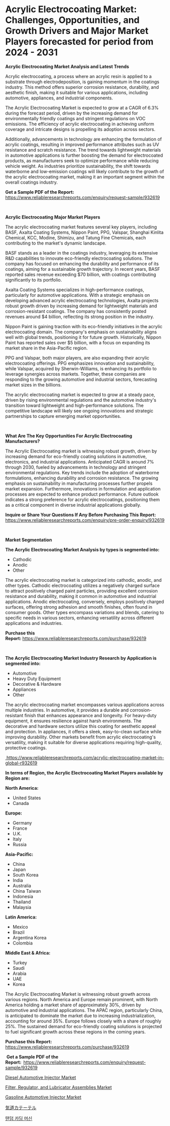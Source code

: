 <p><h1>Acrylic Electrocoating Market: Challenges, Opportunities, and Growth Drivers and Major Market Players forecasted for period from 2024 - 2031</h1></p><p><strong>Acrylic Electrocoating Market Analysis and Latest Trends</strong></p>
<p><p>Acrylic electrocoating, a process where an acrylic resin is applied to a substrate through electrodeposition, is gaining momentum in the coatings industry. This method offers superior corrosion resistance, durability, and aesthetic finish, making it suitable for various applications, including automotive, appliances, and industrial components. </p><p>The Acrylic Electrocoating Market is expected to grow at a CAGR of 6.3% during the forecast period, driven by the increasing demand for environmentally friendly coatings and stringent regulations on VOC emissions. The efficiency of acrylic electrocoating in achieving uniform coverage and intricate designs is propelling its adoption across sectors. </p><p>Additionally, advancements in technology are enhancing the formulation of acrylic coatings, resulting in improved performance attributes such as UV resistance and scratch resistance. The trend towards lightweight materials in automotive applications is further boosting the demand for electrocoated products, as manufacturers seek to optimize performance while reducing vehicle weight. As industries prioritize sustainability, the shift towards waterborne and low-emission coatings will likely contribute to the growth of the acrylic electrocoating market, making it an important segment within the overall coatings industry.</p></p>
<p><strong>Get a Sample PDF of the Report:&nbsp;</strong> <a href="https://www.reliableresearchreports.com/enquiry/request-sample/932619">https://www.reliableresearchreports.com/enquiry/request-sample/932619</a></p>
<p>&nbsp;</p>
<p><strong>Acrylic Electrocoating Major Market Players</strong></p>
<p><p>The acrylic electrocoating market features several key players, including BASF, Axalta Coating Systems, Nippon Paint, PPG, Valspar, Shanghai Kinlita Chemical, KCC, Modine, Shimizu, and Tatung Fine Chemicals, each contributing to the market's dynamic landscape.</p><p>BASF stands as a leader in the coatings industry, leveraging its extensive R&D capabilities to innovate eco-friendly electrocoating solutions. The company has focused on enhancing the durability and performance of its coatings, aiming for a sustainable growth trajectory. In recent years, BASF reported sales revenue exceeding $70 billion, with coatings contributing significantly to its portfolio.</p><p>Axalta Coating Systems specializes in high-performance coatings, particularly for automotive applications. With a strategic emphasis on developing advanced acrylic electrocoating technologies, Axalta projects robust growth driven by increasing demand for lightweight materials and corrosion-resistant coatings. The company has consistently posted revenues around $4 billion, reflecting its strong position in the industry.</p><p>Nippon Paint is gaining traction with its eco-friendly initiatives in the acrylic electrocoating domain. The company's emphasis on sustainability aligns well with global trends, positioning it for future growth. Historically, Nippon Paint has reported sales over $5 billion, with a focus on expanding its market share in the Asia-Pacific region.</p><p>PPG and Valspar, both major players, are also expanding their acrylic electrocoating offerings. PPG emphasizes innovation and sustainability, while Valspar, acquired by Sherwin-Williams, is enhancing its portfolio to leverage synergies across markets. Together, these companies are responding to the growing automotive and industrial sectors, forecasting market sizes in the billions.</p><p>The acrylic electrocoating market is expected to grow at a steady pace, driven by rising environmental regulations and the automotive industry's transition toward lightweight and high-performance solutions. The competitive landscape will likely see ongoing innovations and strategic partnerships to capture emerging market opportunities.</p></p>
<p>&nbsp;</p>
<p><strong>What Are The Key Opportunities For Acrylic Electrocoating Manufacturers?</strong></p>
<p><p>The Acrylic Electrocoating market is witnessing robust growth, driven by increasing demand for eco-friendly coating solutions in automotive, electronics, and industrial applications. Anticipated CAGR is around 7% through 2030, fueled by advancements in technology and stringent environmental regulations. Key trends include the adoption of waterborne formulations, enhancing durability and corrosion resistance. The growing emphasis on sustainability in manufacturing processes further propels market expansion. Furthermore, innovations in formulation and application processes are expected to enhance product performance. Future outlook indicates a strong preference for acrylic electrocoatings, positioning them as a critical component in diverse industrial applications globally.</p></p>
<p><strong>Inquire or Share Your Questions If Any Before Purchasing This Report:</strong> <a href="https://www.reliableresearchreports.com/enquiry/pre-order-enquiry/932619">https://www.reliableresearchreports.com/enquiry/pre-order-enquiry/932619</a></p>
<p>&nbsp;</p>
<p><strong>Market Segmentation</strong></p>
<p><strong>The Acrylic Electrocoating Market Analysis by types is segmented into:</strong></p>
<p><ul><li>Cathodic</li><li>Anodic</li><li>Other</li></ul></p>
<p><p>The acrylic electrocoating market is categorized into cathodic, anodic, and other types. Cathodic electrocoating utilizes a negatively charged surface to attract positively charged paint particles, providing excellent corrosion resistance and durability, making it common in automotive and industrial applications. Anodic electrocoating, conversely, employs positively charged surfaces, offering strong adhesion and smooth finishes, often found in consumer goods. Other types encompass variations and blends, catering to specific needs in various sectors, enhancing versatility across different applications and industries.</p></p>
<p><strong>Purchase this Report:&nbsp;</strong><a href="https://www.reliableresearchreports.com/purchase/932619">https://www.reliableresearchreports.com/purchase/932619</a></p>
<p>&nbsp;</p>
<p><strong>The Acrylic Electrocoating Market Industry Research by Application is segmented into:</strong></p>
<p><ul><li>Automotive</li><li>Heavy Duty Equipment</li><li>Decorative & Hardware</li><li>Appliances</li><li>Other</li></ul></p>
<p><p>The acrylic electrocoating market encompasses various applications across multiple industries. In automotive, it provides a durable and corrosion-resistant finish that enhances appearance and longevity. For heavy-duty equipment, it ensures resilience against harsh environments. The decorative and hardware sectors utilize this coating for aesthetic appeal and protection. In appliances, it offers a sleek, easy-to-clean surface while improving durability. Other markets benefit from acrylic electrocoating's versatility, making it suitable for diverse applications requiring high-quality, protective coatings.</p></p>
<p><a href="https://www.reliableresearchreports.com/acrylic-electrocoating-market-in-global-r932619">&nbsp;https://www.reliableresearchreports.com/acrylic-electrocoating-market-in-global-r932619</a></p>
<p><strong>In terms of Region, the Acrylic Electrocoating Market Players available by Region are:</strong></p>
<p>
    <p> <strong> North America: </strong>
        <ul>
            <li>United States</li>
            <li>Canada</li>
        </ul>
        </p> 
    <p> <strong> Europe: </strong>
        <ul>
            <li>Germany</li>
            <li>France</li>
            <li>U.K.</li>
            <li>Italy</li>
            <li>Russia</li>
        </ul>
        </p> 
    <p> <strong> Asia-Pacific: </strong>
        <ul>
            <li>China</li>
            <li>Japan</li>
            <li>South Korea</li>
            <li>India</li>
            <li>Australia</li>
            <li>China Taiwan</li>
            <li>Indonesia</li>
            <li>Thailand</li>
            <li>Malaysia</li>
        </ul>
        </p> 
    <p> <strong> Latin America: </strong>
        <ul>
            <li>Mexico</li>
            <li>Brazil</li>
            <li>Argentina Korea</li>
            <li>Colombia</li>
        </ul>
        </p> 
    <p> <strong> Middle East & Africa: </strong>
        <ul>
            <li>Turkey</li>
            <li>Saudi</li>
            <li>Arabia</li>
            <li>UAE</li>
            <li>Korea</li>
        </ul>
    </p>
    </p>
<p><p>The Acrylic Electrocoating Market is witnessing robust growth across various regions. North America and Europe remain prominent, with North America holding a market share of approximately 30%, driven by automotive and industrial applications. The APAC region, particularly China, is anticipated to dominate the market due to increasing industrialization, accounting for around 35%. Europe follows closely with a share of roughly 25%. The sustained demand for eco-friendly coating solutions is projected to fuel significant growth across these regions in the coming years.</p></p>
<p><strong>Purchase this Report: </strong><a href="https://www.reliableresearchreports.com/purchase/932619">https://www.reliableresearchreports.com/purchase/932619</a></p>
<p>&nbsp;<strong>Get a Sample PDF of the Report:&nbsp;&nbsp;</strong><a href="https://www.reliableresearchreports.com/enquiry/request-sample/932619">https://www.reliableresearchreports.com/enquiry/request-sample/932619</a></p>
<p><strong></strong></p>
<p><p><a href="https://issuu.com/reportprime-2/docs/diesel-automotive-injector-market-s_47f5454589ecd8">Diesel Automotive Injector Market</a></p><p><a href="https://medium.com/@annahawkins697/the-global-filter-regulator-and-lubricator-assemblies-market-is-at-the-forefront-of-innovation-1b860582bdb4">Filter, Regulator, and Lubricator Assemblies Market</a></p><p><a href="https://issuu.com/reportprime-2/docs/gasoline-automotive-injector-market_10830710e641d7">Gasoline Automotive Injector Market</a></p><p><a href="https://medium.com/@a.d.michael1/airway-catheter-market-%E3%81%AF-%E3%82%B3%E3%82%B9%E3%83%88%E7%AE%A1%E7%90%86%E3%81%A8%E5%8A%B9%E7%8E%87%E5%90%91%E4%B8%8A%E3%82%92%E5%84%AA%E5%85%88%E3%81%97%E3%81%BE%E3%81%99-%E3%81%95%E3%82%89%E3%81%AB-%E5%A0%B1%E5%91%8A%E6%9B%B8%E3%81%AF%E5%B8%82%E5%A0%B4%E3%81%AE%E9%9C%80%E8%A6%81%E9%9D%A2%E3%81%A8%E4%BE%9B%E7%B5%A6%E9%9D%A2%E3%81%AE%E4%B8%A1%E6%96%B9%E3%82%92%E3%82%AB%E3%83%90%E3%83%BC%E3%81%97%E3%81%A6%E3%81%84%E3%81%BE%E3%81%99-airway-catheter-%E5%B8%82%E5%A0%B4%E3%81%AF-161e21d07547">気道カテーテル</a></p><p><a href="https://medium.com/@terina.1/%ED%83%A0%EB%8D%A4-%EC%B9%B4%EB%93%9C-%EA%B8%B0%EA%B3%84-%EC%8B%9C%EC%9E%A5-%EA%B8%80%EB%A1%9C%EB%B2%8C-%EB%B0%8F-%EC%A7%80%EC%97%AD-%EB%B6%84%EC%84%9D-2024-2031-f739d98c5668">탠덤 카딩 머신</a></p></p>